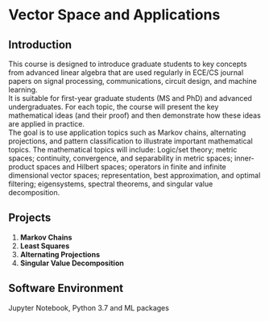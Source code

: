 Vector Space and Applications
=============================

Introduction
------------

This course is designed to introduce graduate students to key concepts from advanced linear algebra that are 
used regularly in ECE/CS journal papers on signal processing, communications, circuit design, and machine learning.  
It is suitable for first-year graduate students (MS and PhD) and advanced undergraduates.  For each topic, the course 
will present the key mathematical ideas (and their proof) and then demonstrate how these ideas are applied in practice.  
The goal is to use application topics such as Markov chains, alternating projections, and pattern classification to 
illustrate important mathematical topics. The mathematical topics will include: Logic/set theory; metric spaces; 
continuity, convergence, and separability in metric spaces; inner-product spaces and Hilbert spaces; operators 
in finite and infinite dimensional vector spaces; representation, best approximation, and optimal filtering; 
eigensystems, spectral theorems, and singular value decomposition.

Projects
--------

1. **Markov Chains** 
2. **Least Squares** 
3. **Alternating Projections**
4. **Singular Value Decomposition**

Software Environment
--------------------

Jupyter Notebook, Python 3.7 and ML packages
